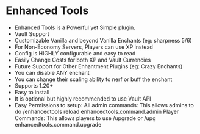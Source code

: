 # Enhanced Tools

- Enhanced Tools is a Powerful yet Simple plugin.
- Vault Support
- Customizable Vanilla and beyond Vanilla Enchants (eg: sharpness 5/6)
- For Non-Economy Servers, Players can use XP instead
- Config is HIGHLY configurable and easy to read
- Easily Change Costs for both XP and Vault Currencies
- Future Support for Other Enhantment Plugins (eg: Crazy Enchants)
- You can disable ANY enchant
- You can change their scaling ability to nerf or buff the enchant
- Supports 1.20+
- Easy to install
- It is optional but highly recommended to use Vault API
- Easy Permissions to setup:
All admin commands:
This allows admins to do /enhancedtools reload 
enhancedtools.command.admin
Player Commands:
This allows players to use /upgrade or /upg
enhancedtools.command.upgrade